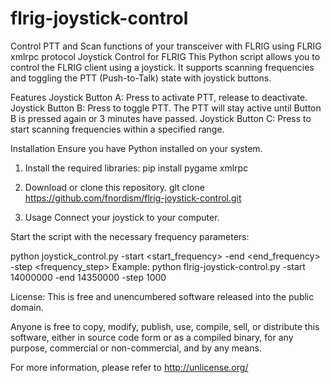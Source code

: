 # flrig-joystick-control
Control PTT and Scan functions of your transceiver with FLRIG using FLRIG xmlrpc protocol
Joystick Control for FLRIG
This Python script allows you to control the FLRIG client using a joystick. It supports scanning frequencies and toggling the PTT (Push-to-Talk) state with joystick buttons.

Features
Joystick Button A: Press to activate PTT, release to deactivate.
Joystick Button B: Press to toggle PTT. The PTT will stay active until Button B is pressed again or 3 minutes have passed.
Joystick Button C: Press to start scanning frequencies within a specified range.

Installation
Ensure you have Python installed on your system.

1. Install the required libraries:
pip install pygame xmlrpc

2. Download or clone this repository.
glt clone https://github.com/fnordism/flrig-joystick-control.git

3. Usage
Connect your joystick to your computer.

Start the script with the necessary frequency parameters:

python joystick_control.py -start <start_frequency> -end <end_frequency> -step <frequency_step>
Example: python flrig-joystick-control.py -start 14000000 -end 14350000 -step 1000


License:
This is free and unencumbered software released into the public domain.

Anyone is free to copy, modify, publish, use, compile, sell, or distribute this software, either in source code form or as a compiled binary, for any purpose, commercial or non-commercial, and by any means.

For more information, please refer to http://unlicense.org/
